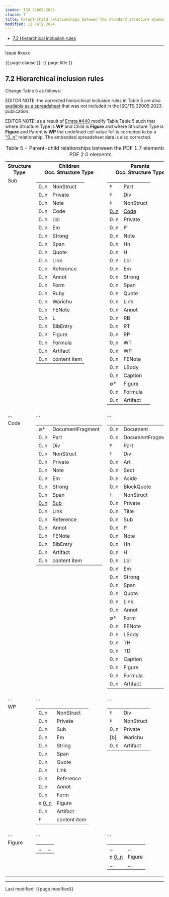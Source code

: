 ```yaml
---
isodoc: ISO 32005:2023
clause: 7
title: Parent-child relationships between the standard structure elements in the standard structure namespace for PDF 2.0 and PDF 1.7
modified: 11 July 2024
---
```


<ul>
 <li><a href="#H7.2">7.2 Hierarchical inclusion rules</a>
 </li>
</ul>
<hr>

<link rel="stylesheet" href="../assets/iso-style.css">
<div class="isostyle">
<div class="fixedpopup" id="issuelink">
	Issue #xxxx
</div>


<p class="fake-h1">{{ page.clause }}. {{ page.title }}</p>

<h2 id="H7.2">7.2 Hierarchical inclusion rules</h2>

<p class="location">Change Table 5 as follows:</p>

<p class="editornote">EDITOR NOTE: the corrected hierarchical inclusion rules in Table 5 are also <a href="https://pdfa.org/resource/iso-ts-32005-hierarchical-inclusion-rules/" target="_blank">available as a spreadsheet</a> that was not included in the ISO/TS 32005:2023 publication.
</p>

<p class="editornote">EDITOR NOTE: as a result of <a href="https://github.com/pdf-association/pdf-issues/issues/440">Errata #440</a> modify Table Table 5 such that where Structure Type is <b>WP</b> and Child is <b>Figure</b> and where Structure Type is <b>Figure</b> and Parent is <b>WP</b> the undefined cell value <del onMouseEnter="mouseEnter(this)" data-issue="440">"c"</del> 
is corrected to be a <ins onMouseEnter="mouseEnter(this)" data-issue="440">"0..<i>n</i>"</ins> relationship. 
The embedded spreadsheet data is also corrected.
</p>

<table>
  <caption id="Table35">Table 5 - Parent-child relationships between the PDF 1.7 elements and PDF 2.0 elements</caption>
  <tr>
    <th>Structure Type</th>
    <th style="width:40%;">Children<br/>Occ. Structure Type</th>
    <th style="width:40%;">Parents<br/>Occ. Structure Type</th>
  </tr>
  <tr style="vertical-align: top;">
    <td>Sub</td>
    <td>
      <table cellspacing="0" cellpadding="0" style="border-style: hidden;">
        <tr><td>0..n</td><td>NonStruct</td></tr>
        <tr><td>0..n</td><td>Private</td></tr>
        <tr><td>0..n</td><td>Note</td></tr>
        <tr><td>0..n</td><td>Code</td></tr>
        <tr><td>0..n</td><td>Lbl</td></tr>
        <tr><td>0..n</td><td>Em</td></tr>
        <tr><td>0..n</td><td>Strong</td></tr>
        <tr><td>0..n</td><td>Span</td></tr>
        <tr><td>0..n</td><td>Quote</td></tr>
        <tr><td>0..n</td><td>Link</td></tr>
        <tr><td>0..n</td><td>Reference</td></tr>
        <tr><td>0..n</td><td>Annot</td></tr>
        <tr><td>0..n</td><td>Form</td></tr>
        <tr><td>0..n</td><td>Ruby</td></tr>
        <tr><td>0..n</td><td>Warichu</td></tr>
        <tr><td>0..n</td><td>FENote</td></tr>
        <tr><td>0..n</td><td>L</td></tr>
        <tr><td>0..n</td><td>BibEntry</td></tr>
        <tr><td>0..n</td><td>Figure</td></tr>
        <tr><td>0..n</td><td>Formula</td></tr>
        <tr><td>0..n</td><td>Artifact</td></tr>
        <tr><td>0..n</td><td>content item</td></tr>
      </table>
    </td>
    <td>
      <table cellspacing="0" cellpadding="0"  style="border-style: hidden;">
        <tr><td>&Dagger;</td><td>Part</td></tr>
        <tr><td>&Dagger;</td><td>Div</td></tr>
        <tr><td>&Dagger;</td><td>NonStruct</td></tr>
        <tr>
          <td><ins onMouseEnter="mouseEnter(this)" data-issue="336">0..n</ins></td>
          <td><ins onMouseEnter="mouseEnter(this)" data-issue="336">Code</ins></td>
        </tr>
        <tr><td>0..n</td><td>Private</td></tr>
        <tr><td>0..n</td><td>P</td></tr>
        <tr><td>0..n</td><td>Note</td></tr>
        <tr><td>0..n</td><td>Hn</td></tr>
        <tr><td>0..n</td><td>H</td></tr>
        <tr><td>0..n</td><td>Lbl</td></tr>
        <tr><td>0..n</td><td>Em</td></tr>
        <tr><td>0..n</td><td>Strong</td></tr>
        <tr><td>0..n</td><td>Span</td></tr>
        <tr><td>0..n</td><td>Quote</td></tr>
        <tr><td>0..n</td><td>Link</td></tr>
        <tr><td>0..n</td><td>Annot</td></tr>
        <tr><td>0..n</td><td>RB</td></tr>
        <tr><td>0..n</td><td>RT</td></tr>
        <tr><td>0..n</td><td>RP</td></tr>
        <tr><td>0..n</td><td>WT</td></tr>
        <tr><td>0..n</td><td>WP</td></tr>
        <tr><td>0..n</td><td>FENote</td></tr>
        <tr><td>0..n</td><td>LBody</td></tr>
        <tr><td>0..n</td><td>Caption</td></tr>
        <tr><td>&#x2205;*</td><td>Figure</td></tr>
        <tr><td>0..n</td><td>Formula</td></tr>
        <tr><td>0..n</td><td>Artifact</td></tr>
      </table>
    </td>
  </tr>
  <tr>
    <td>...</td>
    <td>...</td>
    <td>...</td>
  </tr>
  <tr style="vertical-align: top;">
    <td>Code</td>
    <td>
      <table cellspacing="0" cellpadding="0" style="border-style: hidden;">
        <tr><td>&#x2205;*</td><td>DocumentFragment</td></tr>
        <tr><td>0..n</td><td>Part</td></tr>
        <tr><td>0..n</td><td>Div</td></tr>
        <tr><td>0..n</td><td>NonStruct</td></tr>
        <tr><td>0..n</td><td>Private</td></tr>
        <tr><td>0..n</td><td>Note</td></tr>
        <tr><td>0..n</td><td>Em</td></tr>
        <tr><td>0..n</td><td>Strong</td></tr>
        <tr><td>0..n</td><td>Span</td></tr>
        <tr>
          <td><ins onMouseEnter="mouseEnter(this)" data-issue="336">0..n</ins></td>
          <td><ins onMouseEnter="mouseEnter(this)" data-issue="336">Sub</ins></td>
        </tr>
        <tr><td>0..n</td><td>Link</td></tr>
        <tr><td>0..n</td><td>Reference</td></tr>
        <tr><td>0..n</td><td>Annot</td></tr>
        <tr><td>0..n</td><td>FENote</td></tr>
        <tr><td>0..n</td><td>BibEntry</td></tr>
        <tr><td>0..n</td><td>Artifact</td></tr>
        <tr><td>0..n</td><td>content item</td></tr>
      </table>
    </td>
    <td>
      <table cellspacing="0" cellpadding="0" style="border-style: hidden;">
        <tr><td>0..n</td><td>Document</td></tr>
        <tr><td>0..n</td><td>DocumentFragment</td></tr>
        <tr><td>&Dagger;</td><td>Part</td></tr>
        <tr><td>&Dagger;</td><td>Div</td></tr>
        <tr><td>0..n</td><td>Art</td></tr>
        <tr><td>0..n</td><td>Sect</td></tr>
        <tr><td>0..n</td><td>Aside</td></tr>
        <tr><td>0..n</td><td>BlockQuote</td></tr>
        <tr><td>&Dagger;</td><td>NonStruct</td></tr>
        <tr><td>0..n</td><td>Private</td></tr>
        <tr><td>0..n</td><td>Title</td></tr>
        <tr><td>0..n</td><td>Sub</td></tr>
        <tr><td>0..n</td><td>P</td></tr>
        <tr><td>0..n</td><td>Note</td></tr>
        <tr><td>0..n</td><td>Hn</td></tr>
        <tr><td>0..n</td><td>H</td></tr>
        <tr><td>0..n</td><td>Lbl</td></tr>
        <tr><td>0..n</td><td>Em</td></tr>
        <tr><td>0..n</td><td>Strong</td></tr>
        <tr><td>0..n</td><td>Span</td></tr>
        <tr><td>0..n</td><td>Quote</td></tr>
        <tr><td>0..n</td><td>Link</td></tr>
        <tr><td>0..n</td><td>Annot</td></tr>
        <tr><td>&#x2205;*</td><td>Form</td></tr>
        <tr><td>0..n</td><td>FENote</td></tr>
        <tr><td>0..n</td><td>LBody</td></tr>
        <tr><td>0..n</td><td>TH</td></tr>
        <tr><td>0..n</td><td>TD</td></tr>
        <tr><td>0..n</td><td>Caption</td></tr>
        <tr><td>0..n</td><td>Figure</td></tr>
        <tr><td>0..n</td><td>Formula</td></tr>
        <tr><td>0..n</td><td>Artifact</td></tr>
      </table>
    </td>
  </tr>
  <tr>
    <td>...</td>
    <td>...</td>
    <td>...</td>
  </tr>
  <tr style="vertical-align: top;">
    <td>WP</td>
    <td>
      <table cellspacing="0" cellpadding="0" style="border-style: hidden;">
        <tr><td>0..n</td><td>NonStruct</td></tr>
        <tr><td>0..n</td><td>Private</td></tr>
        <tr><td>0..n</td><td>Sub</td></tr>
        <tr><td>0..n</td><td>Em</td></tr>
        <tr><td>0..n</td><td>String</td></tr>
        <tr><td>0..n</td><td>Span</td></tr>
        <tr><td>0..n</td><td>Quote</td></tr>
        <tr><td>0..n</td><td>Link</td></tr>
        <tr><td>0..n</td><td>Reference</td></tr>
        <tr><td>0..n</td><td>Annot</td></tr>
        <tr><td>0..n</td><td>Form</td></tr>
        <tr>
          <td><del onMouseEnter="mouseEnter(this)" data-issue="440">c</del>
              <ins onMouseEnter="mouseEnter(this)" data-issue="440">0..n</ins></td>
          <td>Figure</td>
        </tr>
        <tr><td>0..n</td><td>Artifact</td></tr>
        <tr><td>&Dagger;</td><td>content item</td></tr>
      </table>
    </td>
    <td>
      <table cellspacing="0" cellpadding="0" style="border-style: hidden;">
        <tr><td>&Dagger;</td><td>Div</td></tr>
        <tr><td>&Dagger;</td><td>NonStruct</td></tr>
        <tr><td>0..n</td><td>Private</td></tr>
        <tr><td>[b]</td><td>Warichu</td></tr>
        <tr><td>0..n</td><td>Artifact</td></tr>
      </table>
    </td>
  </tr>
  <tr>
    <td>...</td>
    <td>...</td>
    <td>...</td>
  </tr>
  <tr style="vertical-align: top;">
    <td>Figure</td>
    <td>
      <table cellspacing="0" cellpadding="0" style="border-style: hidden;">
        <tr><td>...</td><td>...</td></tr>
      </table>
    </td>
    <td>
      <table cellspacing="0" cellpadding="0" style="border-style: hidden;">
        <tr><td>...</td><td>...</td></tr>
        <tr>
          <td><del onMouseEnter="mouseEnter(this)" data-issue="440">c</del>
              <ins onMouseEnter="mouseEnter(this)" data-issue="440">0..n</ins></td>
          <td>Figure</td>
        </tr>
        <tr><td>...</td><td>...</td></tr>
      </table>
    </td>
  </tr>
</table>

</div>

<hr>
<p class="footnote">Last modified: {{page.modified}}</p>
